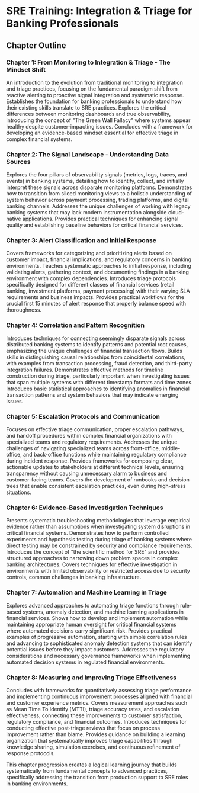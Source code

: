 # SRE Training: Integration & Triage for Banking Professionals

## Chapter Outline

### Chapter 1: From Monitoring to Integration & Triage - The Mindset Shift
An introduction to the evolution from traditional monitoring to integration and triage practices, focusing on the fundamental paradigm shift from reactive alerting to proactive signal integration and systematic response. Establishes the foundation for banking professionals to understand how their existing skills translate to SRE practices. Explores the critical differences between monitoring dashboards and true observability, introducing the concept of "The Green Wall Fallacy" where systems appear healthy despite customer-impacting issues. Concludes with a framework for developing an evidence-based mindset essential for effective triage in complex financial systems.

### Chapter 2: The Signal Landscape - Understanding Data Sources
Explores the four pillars of observability signals (metrics, logs, traces, and events) in banking systems, detailing how to identify, collect, and initially interpret these signals across disparate monitoring platforms. Demonstrates how to transition from siloed monitoring views to a holistic understanding of system behavior across payment processing, trading platforms, and digital banking channels. Addresses the unique challenges of working with legacy banking systems that may lack modern instrumentation alongside cloud-native applications. Provides practical techniques for enhancing signal quality and establishing baseline behaviors for critical financial services.

### Chapter 3: Alert Classification and Initial Response
Covers frameworks for categorizing and prioritizing alerts based on customer impact, financial implications, and regulatory concerns in banking environments. Teaches systematic approaches to initial response, including validating alerts, gathering context, and documenting findings in a banking environment with complex dependencies. Introduces triage protocols specifically designed for different classes of financial services (retail banking, investment platforms, payment processing) with their varying SLA requirements and business impacts. Provides practical workflows for the crucial first 15 minutes of alert response that properly balance speed with thoroughness.

### Chapter 4: Correlation and Pattern Recognition
Introduces techniques for connecting seemingly disparate signals across distributed banking systems to identify patterns and potential root causes, emphasizing the unique challenges of financial transaction flows. Builds skills in distinguishing causal relationships from coincidental correlations, with examples from transaction processing, fraud detection, and third-party integration failures. Demonstrates effective methods for timeline construction during triage, particularly important when investigating issues that span multiple systems with different timestamp formats and time zones. Introduces basic statistical approaches to identifying anomalies in financial transaction patterns and system behaviors that may indicate emerging issues.

### Chapter 5: Escalation Protocols and Communication
Focuses on effective triage communication, proper escalation pathways, and handoff procedures within complex financial organizations with specialized teams and regulatory requirements. Addresses the unique challenges of navigating specialized teams across front-office, middle-office, and back-office functions while maintaining regulatory compliance during incident response. Provides frameworks for composing clear, actionable updates to stakeholders at different technical levels, ensuring transparency without causing unnecessary alarm to business and customer-facing teams. Covers the development of runbooks and decision trees that enable consistent escalation practices, even during high-stress situations.

### Chapter 6: Evidence-Based Investigation Techniques
Presents systematic troubleshooting methodologies that leverage empirical evidence rather than assumptions when investigating system disruptions in critical financial systems. Demonstrates how to perform controlled experiments and hypothesis testing during triage of banking systems where direct testing may be constrained by security and compliance requirements. Introduces the concept of "the scientific method for SRE" and provides structured approaches to narrowing down problem spaces in complex banking architectures. Covers techniques for effective investigation in environments with limited observability or restricted access due to security controls, common challenges in banking infrastructure.

### Chapter 7: Automation and Machine Learning in Triage
Explores advanced approaches to automating triage functions through rule-based systems, anomaly detection, and machine learning applications in financial services. Shows how to develop and implement automation while maintaining appropriate human oversight for critical financial systems where automated decisions carry significant risk. Provides practical examples of progressive automation, starting with simple correlation rules and advancing to sophisticated anomaly detection systems that can identify potential issues before they impact customers. Addresses the regulatory considerations and necessary governance frameworks when implementing automated decision systems in regulated financial environments.

### Chapter 8: Measuring and Improving Triage Effectiveness
Concludes with frameworks for quantitatively assessing triage performance and implementing continuous improvement processes aligned with financial and customer experience metrics. Covers measurement approaches such as Mean Time To Identify (MTTI), triage accuracy rates, and escalation effectiveness, connecting these improvements to customer satisfaction, regulatory compliance, and financial outcomes. Introduces techniques for conducting effective post-triage reviews that focus on process improvement rather than blame. Provides guidance on building a learning organization that systematically improves triage capabilities through knowledge sharing, simulation exercises, and continuous refinement of response protocols.

This chapter progression creates a logical learning journey that builds systematically from fundamental concepts to advanced practices, specifically addressing the transition from production support to SRE roles in banking environments.